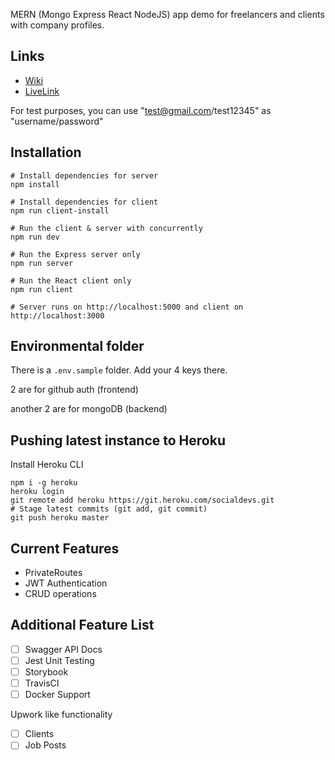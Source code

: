 MERN (Mongo Express React NodeJS) app demo for freelancers and clients with company profiles.

## Links

- [Wiki](https://github.com/vincentntang/MERN-Redux-SocialDevs/wiki)
- [LiveLink](socialdevs.herokuapp.com)

For test purposes, you can use "test@gmail.com/test12345" as "username/password"

## Installation

```
# Install dependencies for server
npm install

# Install dependencies for client
npm run client-install

# Run the client & server with concurrently
npm run dev

# Run the Express server only
npm run server

# Run the React client only
npm run client

# Server runs on http://localhost:5000 and client on http://localhost:3000
```

## Environmental folder

There is a `.env.sample` folder. Add your 4 keys there.

2 are for github auth (frontend)

another 2 are for mongoDB (backend)

## Pushing latest instance to Heroku

Install Heroku CLI

```
npm i -g heroku
heroku login
git remote add heroku https://git.heroku.com/socialdevs.git
# Stage latest commits (git add, git commit)
git push heroku master
```

## Current Features

- PrivateRoutes
- JWT Authentication
- CRUD operations

## Additional Feature List

- [ ] Swagger API Docs
- [ ] Jest Unit Testing
- [ ] Storybook
- [ ] TravisCI
- [ ] Docker Support

Upwork like functionality

- [ ] Clients
- [ ] Job Posts
